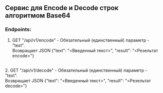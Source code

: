 ## Сервис для Encode и Decode строк алгоритмом Base64

### Endpoints:
1. GET "/api/v1/encode" - Обязательный (единственный) параметр - "text".<br>
   Возвращает JSON {"text": "<Введенный текст>", "result": "<Резельтат encode>"}
<br>
2. GET "/api/v1/decode" - Обязательный (единственный) параметр - "text".<br>
   Возвращает JSON {"text": "<Введенный текст>", "result": "<Резельтат decode>"}
